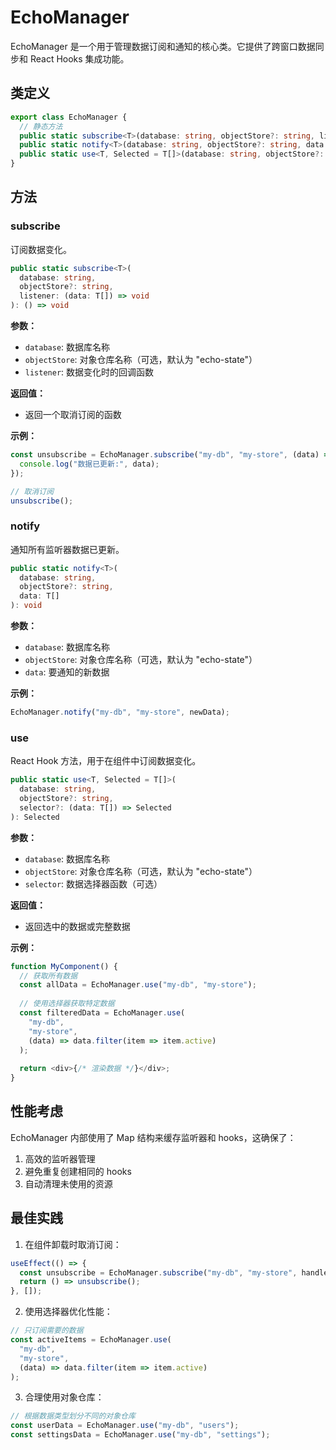# EchoManager

EchoManager 是一个用于管理数据订阅和通知的核心类。它提供了跨窗口数据同步和 React Hooks 集成功能。

## 类定义

```typescript
export class EchoManager {
  // 静态方法
  public static subscribe<T>(database: string, objectStore?: string, listener: (data: T[]) => void): () => void;
  public static notify<T>(database: string, objectStore?: string, data: T[]): void;
  public static use<T, Selected = T[]>(database: string, objectStore?: string, selector?: (data: T[]) => Selected): Selected;
}
```

## 方法

### subscribe

订阅数据变化。

```typescript
public static subscribe<T>(
  database: string,
  objectStore?: string,
  listener: (data: T[]) => void
): () => void
```

**参数：**
- `database`: 数据库名称
- `objectStore`: 对象仓库名称（可选，默认为 "echo-state"）
- `listener`: 数据变化时的回调函数

**返回值：**
- 返回一个取消订阅的函数

**示例：**
```typescript
const unsubscribe = EchoManager.subscribe("my-db", "my-store", (data) => {
  console.log("数据已更新:", data);
});

// 取消订阅
unsubscribe();
```

### notify

通知所有监听器数据已更新。

```typescript
public static notify<T>(
  database: string,
  objectStore?: string,
  data: T[]
): void
```

**参数：**
- `database`: 数据库名称
- `objectStore`: 对象仓库名称（可选，默认为 "echo-state"）
- `data`: 要通知的新数据

**示例：**
```typescript
EchoManager.notify("my-db", "my-store", newData);
```

### use

React Hook 方法，用于在组件中订阅数据变化。

```typescript
public static use<T, Selected = T[]>(
  database: string,
  objectStore?: string,
  selector?: (data: T[]) => Selected
): Selected
```

**参数：**
- `database`: 数据库名称
- `objectStore`: 对象仓库名称（可选，默认为 "echo-state"）
- `selector`: 数据选择器函数（可选）

**返回值：**
- 返回选中的数据或完整数据

**示例：**
```typescript
function MyComponent() {
  // 获取所有数据
  const allData = EchoManager.use("my-db", "my-store");
  
  // 使用选择器获取特定数据
  const filteredData = EchoManager.use(
    "my-db",
    "my-store",
    (data) => data.filter(item => item.active)
  );
  
  return <div>{/* 渲染数据 */}</div>;
}
```

## 性能考虑

EchoManager 内部使用了 Map 结构来缓存监听器和 hooks，这确保了：

1. 高效的监听器管理
2. 避免重复创建相同的 hooks
3. 自动清理未使用的资源

## 最佳实践

1. 在组件卸载时取消订阅：
```typescript
useEffect(() => {
  const unsubscribe = EchoManager.subscribe("my-db", "my-store", handleDataChange);
  return () => unsubscribe();
}, []);
```

2. 使用选择器优化性能：
```typescript
// 只订阅需要的数据
const activeItems = EchoManager.use(
  "my-db",
  "my-store",
  (data) => data.filter(item => item.active)
);
```

3. 合理使用对象仓库：
```typescript
// 根据数据类型划分不同的对象仓库
const userData = EchoManager.use("my-db", "users");
const settingsData = EchoManager.use("my-db", "settings");
``` 